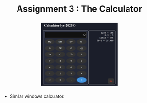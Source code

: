<h1 align="center">Assignment 3 : The Calculator</h1>
<p  align="center">
<img src="./images/calc.png" alt="pelus" width="50%" height="50%" align="center" style="margin:10px">
</p>

- Similar windows calculator.


